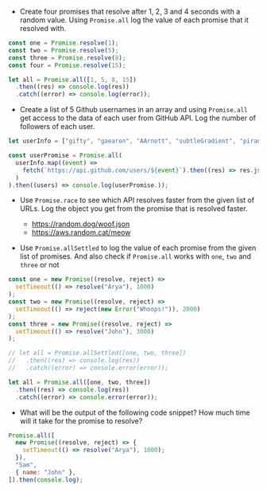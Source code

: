 - Create four promises that resolve after 1, 2, 3 and 4 seconds with a random value. Using `Promise.all` log the value of each promise that it resolved with.

```js
const one = Promise.resolve(1);
const two = Promise.resolve(5);
const three = Promise.resolve(8);
const four = Promise.resolve(15);

let all = Promise.all([1, 5, 8, 15])
  .then((res) => console.log(res))
  .catch((error) => console.log(error));
  ```

- Create a list of 5 Github usernames in an array and using `Promise.all` get access to the data of each user from GitHub API. Log the number of followers of each user.

```js
let userInfo = ["gifty", "gaearon", "AArnott", "subtleGradient", "piranha"];

const userPromise = Promise.all(
  userInfo.map((event) =>
    fetch(`https://api.github.com/users/${event}`).then((res) => res.json())
  )
).then((users) => console.log(userPromise.));
```

- Use `Promise.race` to see which API resolves faster from the given list of URLs. Log the object you get from the promise that is resolved faster.

  - https://random.dog/woof.json
  - https://aws.random.cat/meow

- Use `Promise.allSettled` to log the value of each promise from the given list of promises. And also check if `Promise.all` works with `one`, `two` and `three` or not

```js
const one = new Promise((resolve, reject) =>
  setTimeout(() => resolve("Arya"), 1000)
);
const two = new Promise((resolve, reject) =>
  setTimeout(() => reject(new Error("Whoops!")), 2000)
);
const three = new Promise((resolve, reject) =>
  setTimeout(() => resolve("John"), 3000)
);

// let all = Promise.allSettled([one, two, three])
//   .then((res) => console.log(res))
//   .catch((error) => console.error(error));

let all = Promise.all([one, two, three])
  .then((res) => console.log(res))
  .catch((error) => console.error(error));
```

- What will be the output of the following code snippet? How much time will it take for the promise to resolve?

```js
Promise.all([
  new Promise((resolve, reject) => {
    setTimeout(() => resolve("Arya"), 1000);
  }),
  "Sam",
  { name: "John" },
]).then(console.log);
```
